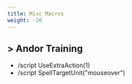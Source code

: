 ```yaml
---
title: Misc Macros
weight: -20
---
```


## > Andor Training
- /script UseExtraAction(1)
- /script SpellTargetUnit("mouseover")
